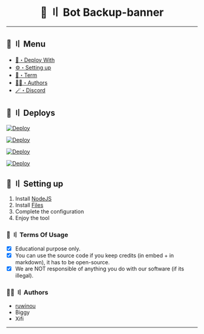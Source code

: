 <h1 align="center">
 📁 〢 Bot Backup-banner
</h1>

---
## <a id="menu"></a>🍃 〢 Menu

- [📩・Deploy With](#deploys)
- [⚙️・Setting up](#setup)
- [💼・Term](#terms)
- [🕵️‍♂️・Authors](#authors)
- [🪄・Discord](https://discord.gg/uhq)

## <a id="deploys"></a>📩 〢 Deploys
[![Deploy](https://raw.githubusercontent.com/Nekros-dsc/deploy-buttons/main/buttons/remade/replit.svg)](https://replit.com/github/Ruwin-dsc/bot-backup-banner)

[![Deploy](https://raw.githubusercontent.com/Nekros-dsc/deploy-buttons/main/buttons/remade/glitch.svg)](https://glitch.com/edit/#!/import/github/Ruwin-dsc/bot-backup-banner)

[![Deploy](https://raw.githubusercontent.com/Nekros-dsc/deploy-buttons/main/buttons/remade/heroku.svg)](https://heroku.com/deploy/?template=https://github.com/Ruwin-dsc/bot-backup-banner)

[![Deploy](https://raw.githubusercontent.com/Nekros-dsc/deploy-buttons/main/buttons/remade/railway.svg)](https://railway.app/new/template?template=https://github.com/Ruwin-dsc/bot-backup-banner)

## <a id="setup"></a> 📁 〢 Setting up

1. Install [NodeJS](https://nodejs.org/)
2. Install [Files](https://github.com/Ruwin-dsc/bot-backup-banner/archive/refs/heads/main.zip)
3. Complete the configuration
5. Enjoy the tool

### <a id="terms"></a>💼 〢 Terms Of Usage

- [x] Educational purpose only.
- [x] You can use the source code if you keep credits (in embed + in markdown), it has to be open-source.
- [x] We are NOT responsible of anything you do with our software (if its illegal).

### <a id="authors"></a>🕵️‍♂️ 〢 Authors
- [ruwinou](https://github.com/Ruwin-dsc)
- Biggy
- Xifi

---
